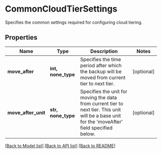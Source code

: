 # CommonCloudTierSettings

Specifies the common settings required for configuring cloud tiering.

## Properties
Name | Type | Description | Notes
------------ | ------------- | ------------- | -------------
**move_after** | **int, none_type** | Specifies the time period after which the backup will be moved from current tier to next tier. | [optional] 
**move_after_unit** | **str, none_type** | Specifies the unit for moving the data from current tier to next tier. This unit will be a base unit for the &#39;moveAfter&#39; field specified below. | [optional] 

[[Back to Model list]](../README.md#documentation-for-models) [[Back to API list]](../README.md#documentation-for-api-endpoints) [[Back to README]](../README.md)



